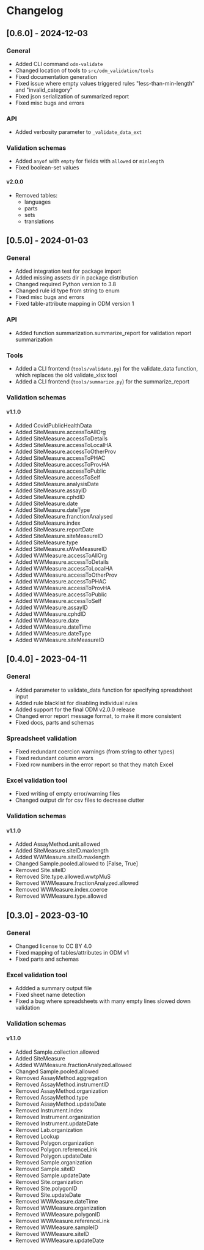 # Changelog

## [0.6.0] - 2024-12-03

### General

- Added CLI command `odm-validate`
- Changed location of tools to `src/odm_validation/tools`
- Fixed documentation generation
- Fixed issue where empty values triggered rules "less-than-min-length" and
  "invalid_category"
- Fixed json serialization of summarized report
- Fixed misc bugs and errors

### API

- Added verbosity parameter to `_validate_data_ext`

### Validation schemas

- Added `anyof` with `empty` for fields with `allowed` or `minlength`
- Fixed boolean-set values

#### v2.0.0

- Removed tables:
    - languages
    - parts
    - sets
    - translations

## [0.5.0] - 2024-01-03

### General

- Added integration test for package import
- Added missing assets dir in package distribution
- Changed required Python version to 3.8
- Changed rule id type from string to enum
- Fixed misc bugs and errors
- Fixed table-attribute mapping in ODM version 1

### API

- Added function summarization.summarize_report for validation report
  summarization

### Tools

- Added a CLI frontend (`tools/validate.py`) for the validate_data function,
  which replaces the old validate_xlsx tool
- Added a CLI frontend (`tools/summarize.py`) for the summarize_report

### Validation schemas

#### v1.1.0

- Added CovidPublicHealthData
- Added SiteMeasure.accessToAllOrg
- Added SiteMeasure.accessToDetails
- Added SiteMeasure.accessToLocalHA
- Added SiteMeasure.accessToOtherProv
- Added SiteMeasure.accessToPHAC
- Added SiteMeasure.accessToProvHA
- Added SiteMeasure.accessToPublic
- Added SiteMeasure.accessToSelf
- Added SiteMeasure.analysisDate
- Added SiteMeasure.assayID
- Added SiteMeasure.cphdID
- Added SiteMeasure.date
- Added SiteMeasure.dateType
- Added SiteMeasure.franctionAnalysed
- Added SiteMeasure.index
- Added SiteMeasure.reportDate
- Added SiteMeasure.siteMeasureID
- Added SiteMeasure.type
- Added SiteMeasure.uWwMeasureID
- Added WWMeasure.accessToAllOrg
- Added WWMeasure.accessToDetails
- Added WWMeasure.accessToLocalHA
- Added WWMeasure.accessToOtherProv
- Added WWMeasure.accessToPHAC
- Added WWMeasure.accessToProvHA
- Added WWMeasure.accessToPublic
- Added WWMeasure.accessToSelf
- Added WWMeasure.assayID
- Added WWMeasure.cphdID
- Added WWMeasure.date
- Added WWMeasure.dateTime
- Added WWMeasure.dateType
- Added WWMeasure.siteMeasureID

## [0.4.0] - 2023-04-11

### General

- Added parameter to validate_data function for specifying spreadsheet input
- Added rule blacklist for disabling individual rules
- Added support for the final ODM v2.0.0 release
- Changed error report message format, to make it more consistent
- Fixed docs, parts and schemas

### Spreadsheet validation

- Fixed redundant coercion warnings (from string to other types)
- Fixed redundant column errors
- Fixed row numbers in the error report so that they match Excel

### Excel validation tool

- Fixed writing of empty error/warning files
- Changed output dir for csv files to decrease clutter

### Validation schemas

#### v1.1.0

- Added AssayMethod.unit.allowed
- Added SiteMeasure.siteID.maxlength
- Added WWMeasure.siteID.maxlength
- Changed Sample.pooled.allowed to [False, True]
- Removed Site.siteID
- Removed Site.type.allowed.wwtpMuS
- Removed WWMeasure.fractionAnalyzed.allowed
- Removed WWMeasure.index.coerce
- Removed WWMeasure.type.allowed

## [0.3.0] - 2023-03-10

### General

- Changed license to CC BY 4.0
- Fixed mapping of tables/attributes in ODM v1
- Fixed parts and schemas

### Excel validation tool

- Addded a summary output file
- Fixed sheet name detection
- Fixed a bug where spreadsheets with many empty lines slowed down validation

### Validation schemas

#### v1.1.0

- Added Sample.collection.allowed
- Added SiteMeasure
- Added WWMeasure.fractionAnalyzed.allowed
- Changed Sample.pooled.allowed
- Removed AssayMethod.aggregation
- Removed AssayMethod.instrumentID
- Removed AssayMethod.organization
- Removed AssayMethod.type
- Removed AssayMethod.updateDate
- Removed Instrument.index
- Removed Instrument.organization
- Removed Instrument.updateDate
- Removed Lab.organization
- Removed Lookup
- Removed Polygon.organization
- Removed Polygon.referenceLink
- Removed Polygon.updateDate
- Removed Sample.organization
- Removed Sample.siteID
- Removed Sample.updateDate
- Removed Site.organization
- Removed Site.polygonID
- Removed Site.updateDate
- Removed WWMeasure.dateTime
- Removed WWMeasure.organization
- Removed WWMeasure.polygonID
- Removed WWMeasure.referenceLink
- Removed WWMeasure.sampleID
- Removed WWMeasure.siteID
- Removed WWMeasure.updateDate
